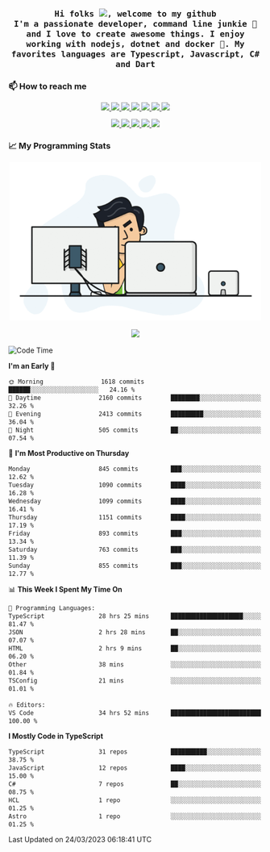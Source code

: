 <h3 align="center">
  <samp>
  Hi folks <img src="https://user-images.githubusercontent.com/42378118/110234147-e3259600-7f4e-11eb-95be-0c4047144dea.gif" width="25">, welcome to my github
  <br/>
  I'm a passionate developer, command line junkie 🧬 and I love to create awesome things. I enjoy working with nodejs, dotnet and docker 🐳. My favorites languages are Typescript, Javascript, C# and Dart
  </samp>
</h3>

### 📫 How to reach me

<p align="center">
 <a href="https://buster95.github.io">
  <img src="https://img.shields.io/badge/buster95-%23206A5D.svg?&style=flat" />
 </a>

 <a href="https://www.linkedin.com/in/walter-corrales">
  <img src="https://img.shields.io/badge/Linkedin-%230077B5.svg?&style=flat&logo=linkedin&logoColor=white" />
 </a>

 <a href="mailto:corraleswalter@live.com">
  <img src="https://img.shields.io/badge/Microsoft-%23F65314.svg?&style=flat&logo=Microsoft" />
 </a>

 <a href="https://join.skype.com/invite/sHS1s5NqCXhJ">
  <img src="https://img.shields.io/badge/Skype-%2300AFF0.svg?&style=flat&logo=skype&logoColor=white" />
 </a>

 <a href="mailto:walter.r.corrales@gmail.com">
  <img src="https://img.shields.io/badge/Gmail-%23C14438.svg?&style=flat&logo=Gmail&logoColor=white" />
 </a>

 <a href="https://wa.me/50585154220">
  <img src="https://img.shields.io/badge/Whatsapp-%2300BFA5.svg?&style=flat&logo=Whatsapp&logoColor=white" />
 </a>

 <a href="https://t.me/KingBuster95">
  <img src="https://img.shields.io/badge/Telegram-%230088cc.svg?&style=flat&logo=Telegram&logoColor=white" />
 </a>
</p>

<p align="center">
  <a href="https://buster95.github.io">
    <img src="https://badges.pufler.dev/visits/buster95/buster95?style=flat&color=green&logo=github">
  </a>
  <a href="https://buster95.github.io">
    <img src="https://badges.pufler.dev/years/buster95?style=flat&color=green&logo=github">
  </a>
  <a href="https://buster95.github.io">
    <img src="https://badges.pufler.dev/repos/buster95?style=flat&color=green&logo=github">
  </a>
  <a href="https://buster95.github.io">
    <img src="https://badges.pufler.dev/gists/buster95?style=flat&color=green&logo=github">
  </a>
  <a href="https://buster95.github.io">
    <img src="https://badges.pufler.dev/commits/monthly/buster95?style=flat&color=green&logo=github">
  </a>
</p>

### 📈 My Programming Stats

<p align="center">
 <img src="https://github.com/buster95/buster95/blob/master/assets/coder.gif" alt="Coder GIF" style="max-width:500px">
</p>

<p align = "center">
  <img src="https://github-readme-stats.vercel.app/api?username=buster95&count_private=true&show_icons=true&theme=tokyonight&line_height=30&hide_border=true">
</p>

<!--START_SECTION:waka-->
![Code Time](http://img.shields.io/badge/Code%20Time-2%2C557%20hrs%2053%20mins-blue)

**I'm an Early 🐤** 

```text
🌞 Morning                1618 commits        ██████░░░░░░░░░░░░░░░░░░░   24.16 % 
🌆 Daytime                2160 commits        ████████░░░░░░░░░░░░░░░░░   32.26 % 
🌃 Evening                2413 commits        █████████░░░░░░░░░░░░░░░░   36.04 % 
🌙 Night                  505 commits         ██░░░░░░░░░░░░░░░░░░░░░░░   07.54 % 
```
📅 **I'm Most Productive on Thursday** 

```text
Monday                   845 commits         ███░░░░░░░░░░░░░░░░░░░░░░   12.62 % 
Tuesday                  1090 commits        ████░░░░░░░░░░░░░░░░░░░░░   16.28 % 
Wednesday                1099 commits        ████░░░░░░░░░░░░░░░░░░░░░   16.41 % 
Thursday                 1151 commits        ████░░░░░░░░░░░░░░░░░░░░░   17.19 % 
Friday                   893 commits         ███░░░░░░░░░░░░░░░░░░░░░░   13.34 % 
Saturday                 763 commits         ███░░░░░░░░░░░░░░░░░░░░░░   11.39 % 
Sunday                   855 commits         ███░░░░░░░░░░░░░░░░░░░░░░   12.77 % 
```


📊 **This Week I Spent My Time On** 

```text
💬 Programming Languages: 
TypeScript               28 hrs 25 mins      ████████████████████░░░░░   81.47 % 
JSON                     2 hrs 28 mins       ██░░░░░░░░░░░░░░░░░░░░░░░   07.07 % 
HTML                     2 hrs 9 mins        ██░░░░░░░░░░░░░░░░░░░░░░░   06.20 % 
Other                    38 mins             ░░░░░░░░░░░░░░░░░░░░░░░░░   01.84 % 
TSConfig                 21 mins             ░░░░░░░░░░░░░░░░░░░░░░░░░   01.01 % 

🔥 Editors: 
VS Code                  34 hrs 52 mins      █████████████████████████   100.00 % 
```

**I Mostly Code in TypeScript** 

```text
TypeScript               31 repos            ██████████░░░░░░░░░░░░░░░   38.75 % 
JavaScript               12 repos            ████░░░░░░░░░░░░░░░░░░░░░   15.00 % 
C#                       7 repos             ██░░░░░░░░░░░░░░░░░░░░░░░   08.75 % 
HCL                      1 repo              ░░░░░░░░░░░░░░░░░░░░░░░░░   01.25 % 
Astro                    1 repo              ░░░░░░░░░░░░░░░░░░░░░░░░░   01.25 % 
```




 Last Updated on 24/03/2023 06:18:41 UTC
<!--END_SECTION:waka-->
